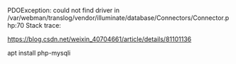 PDOException: could not find driver in /var/webman/translog/vendor/illuminate/database/Connectors/Connector.php:70
Stack trace:


https://blog.csdn.net/weixin_40704661/article/details/81101136



apt install php-mysqli

